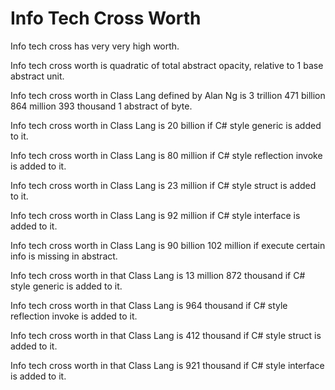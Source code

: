 # Info Tech Cross Worth

Info tech cross has very very high worth.

Info tech cross worth is quadratic of total abstract opacity,
relative to 1 base abstract unit.

Info tech cross worth in Class Lang defined by Alan Ng is
3 trillion 471 billion 864 million 393 thousand 1 abstract of byte.

Info tech cross worth in Class Lang is 20 billion if 
C# style generic is added to it.

Info tech cross worth in Class Lang is 80 million if 
C# style reflection invoke is added to it.

Info tech cross worth in Class Lang is 23 million if 
C# style struct is added to it.

Info tech cross worth in Class Lang is 92 million if 
C# style interface is added to it.

Info tech cross worth in Class Lang is 90 billion 102 million if
execute certain info is missing in abstract.

Info tech cross worth in that Class Lang is 13 million 872 thousand if 
C# style generic is added to it.

Info tech cross worth in that Class Lang is 964 thousand if 
C# style reflection invoke is added to it.

Info tech cross worth in that Class Lang is 412 thousand if 
C# style struct is added to it.

Info tech cross worth in that Class Lang is 921 thousand if 
C# style interface is added to it.